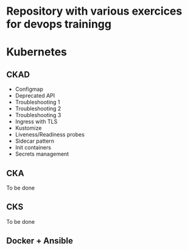 # Repository with various exercices for devops trainingg


# Kubernetes

## CKAD

- Configmap
- Deprecated API
- Troubleshooting 1
- Troubleshooting 2
- Troubleshooting 3
- Ingress with TLS
- Kustomize
- Liveness/Readiness probes
- Sidecar pattern
- Init containers
- Secrets management


## CKA

To be done

## CKS

To be done


## Docker + Ansible
